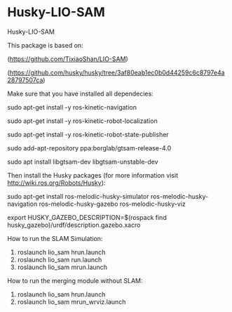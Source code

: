 # Husky-LIO-SAM
Husky-LIO-SAM

This package is based on:

(https://github.com/TixiaoShan/LIO-SAM)

(https://github.com/husky/husky/tree/3af80eab1ec0b0d44259c6c8797e4a28797507ca)


Make sure that you have installed all dependecies:

sudo apt-get install -y ros-kinetic-navigation

sudo apt-get install -y ros-kinetic-robot-localization

sudo apt-get install -y ros-kinetic-robot-state-publisher

sudo add-apt-repository ppa:borglab/gtsam-release-4.0

sudo apt install libgtsam-dev libgtsam-unstable-dev


Then install the Husky packages (for more information visit http://wiki.ros.org/Robots/Husky):

sudo apt-get install ros-melodic-husky-simulator ros-melodic-husky-navigation ros-melodic-husky-gazebo ros-melodic-husky-viz

export HUSKY_GAZEBO_DESCRIPTION=$(rospack find husky_gazebo)/urdf/description.gazebo.xacro


How to run the SLAM Simulation:

1. roslaunch lio_sam hrun.launch
2. roslaunch lio_sam run.launch
3. roslaunch lio_sam mrun.launch



How to run the merging module without SLAM:

1. roslaunch lio_sam hrun.launch
2. roslaunch lio_sam mrun_wrviz.launch
